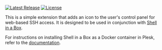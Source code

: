 [![Latest Release](https://img.shields.io/github/release/cloudverve/plesk-terminal-icon-ext.svg?style=flat&label=current%20release)](https://github.com/cloudverve/plesk-terminal-icon-ext/releases)
[![License](https://img.shields.io/github/license/cloudverve/plesk-terminal-icon-ext.svg)](https://raw.githubusercontent.com/cloudverve/plesk-terminal-icon-ext/master/LICENSE)

This is a simple extension that adds an icon to the user's control panel for web-based SSH access. It is designed to be used in conjunction with [Shell in a Box](https://github.com/shellinabox/shellinabox).

For instructions on installing Shell in a Box as a Docker container in Plesk, refer to the [documentation](https://github.com/cloudverve/plesk-terminal-icon-ext/wiki).
